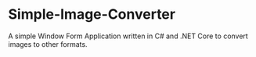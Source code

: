 # Simple-Image-Converter
 A simple Window Form Application written in C# and .NET Core to convert images to other formats.
